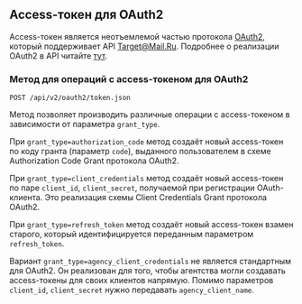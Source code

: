 ## Access-токен для OAuth2
Access-токен является неотъемлемой частью протокола
[OAuth2](http://tools.ietf.org/html/draft-ietf-oauth-v2-31), который
поддерживает API Target@Mail.Ru. Подробнее о реализации OAuth2 в
API читайте [тут](/doc/api/oauth2).

### Метод для операций с access-токеном для OAuth2
`POST /api/v2/oauth2/token.json`

Метод позволяет производить различные операции с access-токеном в
зависимости от параметра `grant_type`.

При `grant_type=authorization_code` метод создаёт новый access-токен по
коду гранта (параметр `code`), выданного пользователем в схеме
Authorization Code Grant протокола OAuth2.

При `grant_type=client_credentials` метод создаёт новый access-токен по
паре `client_id`, `client_secret`, получаемой при регистрации
OAuth-клиента. Это реализация схемы Client Credentials Grant протокола
OAuth2.

При `grant_type=refresh_token` метод создаёт новый access-токен взамен
старого, который идентифицируется переданным параметром `refresh_token`.

Вариант `grant_type=agency_client_credentials` не является стандартным для
OAuth2. Он реализован для того, чтобы агентства могли создавать
access-токены для своих клиентов напрямую. Помимо параметров `client_id`,
`client_secret` нужно передавать `agency_client_name`.

